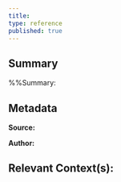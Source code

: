 ```yaml
---
title: 
type: reference
published: true
---
```


## Summary

%%Summary: 

## Metadata

**Source:** 

**Author:** 

**Relevant Context(s):**
- 
